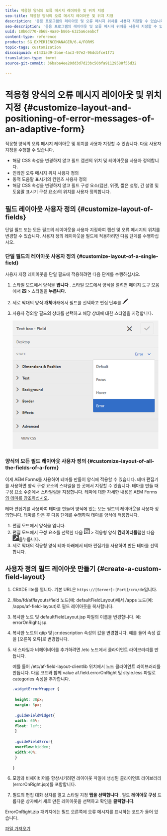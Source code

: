 ```yaml
---
title: 적응형 양식의 오류 메시지 레이아웃 및 위치 지정
seo-title: 적응형 양식의 오류 메시지 레이아웃 및 위치 지정
description: '응용 프로그램의 레이아웃 및 오류 메시지 위치를 사용자 지정할 수 있습니다. '
seo-description: '응용 프로그램의 레이아웃 및 오류 메시지 위치를 사용자 지정할 수 있습니다. '
uuid: 18b6d770-8b68-4aa0-b866-6325a6ceabcf
content-type: reference
products: SG_EXPERIENCEMANAGER/6.4/FORMS
topic-tags: customization
discoiquuid: e1431ad9-3bae-4ac3-97e2-96dcbfce1f71
translation-type: tm+mt
source-git-commit: 36baba4ee20dd3d7d23bc50bfa91129588f55d32

---
```



# 적응형 양식의 오류 메시지 레이아웃 및 위치 지정 {#customize-layout-and-positioning-of-error-messages-of-an-adaptive-form}

적응형 양식의 오류 메시지 레이아웃 및 위치를 사용자 지정할 수 있습니다. 다음 사용자 지정을 수행할 수 있습니다.

* 해당 CSS 속성을 변경하지 않고 필드 캡션의 위치 및 레이아웃을 사용자 정의합니다.
* 인라인 오류 메시지 위치 사용자 정의
* 동적 도움말 표시기의 컨텐츠 사용자 정의
* 해당 CSS 속성을 변경하지 않고 필드 구성 요소(캡션, 위젯, 짧은 설명, 긴 설명 및 도움말 표시기 구성 요소)의 위치를 사용자 정의합니다.

## 필드 레이아웃 사용자 정의 {#customize-layout-of-fields}

단일 필드 또는 모든 필드의 레이아웃을 사용자 지정하여 캡션 및 오류 메시지의 위치를 변경할 수 있습니다. 사용자 정의 레이아웃을 필드에 적용하려면 다음 단계를 수행하십시오.

### 단일 필드의 레이아웃 사용자 정의 {#customize-layout-of-a-single-field}

사용자 지정 레이아웃을 단일 필드에 적용하려면 다음 단계를 수행하십시오.

1. 스타일 모드에서 양식을 **엽니다** . 스타일 모드에서 양식을 열려면 페이지 도구 모음에서 ![캔버스 드롭다운](assets/canvas-drop-down.png) > 스타일을 **누릅니다**.
1. 세로 막대의 양식 **개체**&#x200B;아래에서 필드를 선택하고 편집 단추를 ![누릅니다](assets/edit-button.png).
1. 사용자 정의할 필드의 상태를 선택하고 해당 상태에 대한 스타일을 지정합니다.

   ![필드의 인라인 스타일 지정](assets/edit-error-state.png)

### 양식의 모든 필드 레이아웃 사용자 정의 {#customize-layout-of-all-the-fields-of-a-form}

이제 AEM Forms를 사용하여 테마를 만들어 양식에 적용할 수 있습니다. 테마 편집기를 사용하면 양식 구성 요소의 스타일을 한 곳에서 지정할 수 있습니다. 테마를 만들 때 구성 요소 수준에서 스타일링을 지정합니다. 테마에 대한 자세한 내용은 AEM Forms [의 테마를 참조하십시오](/help/forms/using/themes.md).

테마 편집기를 사용하여 테마를 만들어 양식에 있는 모든 필드의 레이아웃을 사용자 정의합니다. 테마를 만든 후 다음 단계를 수행하여 테마를 양식에 적용합니다.

1. 편집 모드에서 양식을 엽니다.
1. 편집 모드에서 구성 요소를 선택한 다음 ![필드 수준](assets/field-level.png) > 적응형 양식 **컨테이너를**&#x200B;탭한 다음 ![cmppr](assets/cmppr.png)을누릅니다.
1. 세로 막대의 적응형 양식 테마 아래에서 테마 편집기를 사용하여 만든 테마를 선택합니다.

## 사용자 정의 필드 레이아웃 만들기 {#create-a-custom-field-layout}

1. CRXDE lite를 엽니다. 기본 URL은 `https://[Server]:[Port]/crx/de`입니다.
1. /libs/fd/af/layouts/field 노드(예: defaultFieldLayout)에서 /apps 노드(예: /apps/af-field-layout)로 필드 레이아웃을 복사합니다.
1. 복사한 노드 및 defaultFieldLayout.jsp 파일의 이름을 변경합니다. 예: errorOnRight.jsp.

1. 복사한 노드의 qtip 및 jcr:description 속성의 값을 변경합니다. 예를 들어 속성 값을 [오른쪽 오류]로 변경합니다.

1. 새 스타일과 비헤이비어를 추가하려면 /etc 노드에서 클라이언트 라이브러리를 만듭니다.

   예를 들어 /etc/af-field-layout-clientlib 위치에서 노드 클라이언트 라이브러리를 만듭니다. 다음 코드와 함께 value af.field.errorOnRight 및 style.less 파일로 categories 속성을 추가합니다.

   ```css
   .widgetErrorWrapper {
   
    height: 38px;
    margin: 5px;
   
    .guideFieldWidget{
    width: 60%;
    float: left; 
    }
   
    .guideFieldError{
    overflow:hidden;
    width:40%; 
    }
   
   }
   ```

1. 모양과 비헤이비어를 향상시키려면 레이아웃 파일에 생성된 클라이언트 라이브러리(errorOnRight.jsp)를 포함합니다.
1. 필드의 편집 대화 상자를 열고 스타일 지정 **탭을 선택합니다** . 필드 **레이아웃 구성** 드롭다운 상자에서 새로 만든 레이아웃을 선택하고 확인을 **클릭합니다**.

ErrorOnRight.zip 패키지에는 필드 오른쪽에 오류 메시지를 표시하는 코드가 들어 있습니다.

[파일 가져오기](assets/erroronright.zip)
